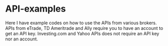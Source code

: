 # API-examples

Here I have example codes on how to use the APIs from various brokers.
APIs from eTrade, TD Ameritrade and Ally require you to have an account to get an API key.
Investing.com and Yahoo APIs does not require an API key nor an account.
